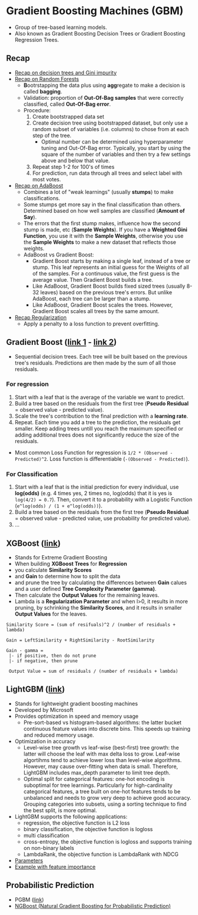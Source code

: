 # Gradient Boosting Machines (GBM)
- Group of tree-based learning models.
- Also known as Gradient Boosting Decision Trees or Gradient Boosting Regression Trees.

## Recap
- [Recap on decision trees and Gini impurity](https://www.youtube.com/watch?v=7VeUPuFGJHk&ab_channel=StatQuestwithJoshStarmer)
- [Recap on Random Forests](https://www.youtube.com/watch?v=J4Wdy0Wc_xQ&ab_channel=StatQuestwithJoshStarmer)
    - <b>B</b>ootrstapping the data plus using <b>agg</b>regate to make a decision is called __bagging__.
    - Validation: proportion of __Out-Of-Bag samples__ that were correctly classified, called __Out-Of-Bag error__.
    - Procedure:
        1. Create bootstrapped data set
        2. Create decision tree using bootstrapped dataset, but only use a random subset of variables (i.e. columns) to chose from at each step of the tree.
            - Optimal number can be determined using hyperparameter tuning and Out-Of-Bag error. Typically, you start by using the square of the number of variables and then try a few settings above and below that value.
        3. Repeat step 1-2 for 100's of times
        4. For prediction, run data through all trees and select label with most votes.
- [Recap on AdaBoost](https://www.youtube.com/watch?v=LsK-xG1cLYA&ab_channel=StatQuestwithJoshStarmer)
    - Combines a lot of "weak learnings" (usually __stumps__) to make classifications. 
    - Some stumps get more say in the final classification than others. Determined based on how well samples are classified (__Amount of Say__).
    - The errors that the first stump makes, influence how the second stump is made, etc (__Sample Weights__). If you have a __Weighted Gini Function__, you use it with the __Sample Weights__, otherwise you use the __Sample Weights__ to make a new dataset that reflects those weights.
    - AdaBoost vs Gradient Boost:
        - Gradient Boost starts by making a single leaf, instead of a tree or stump. This leaf represents an initial guess for the Weights of all of the samples. For a continuous value, the first guess is the average value. Then Gradient Boost builds a tree. 
        - Like AdaBoost, Gradient Boost builds fixed sized trees (usually 8-32 leaves) based on the previous tree's errors. But unlike AdaBoost, each tree can be larger than a stump.
        - Like AdaBoost, Gradient Boost scales the trees. However, Gradient Boost scales all trees by the same amount. 
- [Recap Regularization](https://www.youtube.com/watch?v=Q81RR3yKn30&ab_channel=StatQuestwithJoshStarmer)
    - Apply a penalty to a loss function to prevent overfitting.

## Gradient Boost ([link 1](https://www.youtube.com/watch?v=3CC4N4z3GJc&ab_channel=StatQuestwithJoshStarmer) - [link 2](https://www.youtube.com/watch?v=jxuNLH5dXCs&ab_channel=StatQuestwithJoshStarmer))
- Sequential decision trees. Each tree will be built based on the previous tree's residuals. Predictions are then made by the sum of all those residuals. 

### For regression 
1. Start with a leaf that is the average of the variable we want to predict.
2. Build a tree based on the residuals from the first tree (__Pseudo Residual__ = observed value - predicted value).
3. Scale the tree's contribution to the final prediction with a __learning rate__.
4. Repeat. Each time you add a tree to the prediction, the residuals get smaller. Keep adding trees untill you reach the maximum specified or adding additional trees does not significantly reduce the size of the residuals. 

- Most common Loss Function for regression is `1/2 * (Observed - Predicted)^2`. Loss function is differentiable (`-(Observed - Predicted)`).

### For Classification

1. Start with a leaf that is the initial prediction for every individual, use __log(odds)__ (e.g. 4 times yes, 2 times no, log(odds) that it is yes is `log(4/2) = 0.7`). Then, convert it to a probability with a Logistic Function (`e^log(odds) / (1 + e^log(odds))`). 
2. Build a tree based on the residuals from the first tree (__Pseudo Residual__ = observed value - predicted value, use probability for predicted value).
3. ...

## XGBoost ([link](https://www.youtube.com/watch?v=OtD8wVaFm6E&ab_channel=StatQuestwithJoshStarmer))
- Stands for Extreme Gradient Boosting
- When building __XGBoost Trees__ for __Regression__
- you calculate __Similarity Scores__ 
- and __Gain__ to determine how to split the data
- and prune the tree by calculating the differences between __Gain__ calues and a user defined __Tree Complexity Parameter (gamma)__.
- Then calculate the __Output Values__ for the remaining leaves.
- Lambda is a __Regularization Parameter__ and when l>0, it results in more pruning, by schrinking the __Similarity Scores__, and it results in smaller __Output Values__ for the leaves.

```
Similarity Score = (sum of resifuals)^2 / (number of residuals + lambda)

Gain = LeftSimilarity + RightSimilarity - RootSimilarity

Gain - gamma =
 |- if positive, then do not prune
 |- if negative, then prune

 Output Value = sum of residuals / (number of residuals + lambda)
```

## LightGBM ([link](https://lightgbm.readthedocs.io/en/latest/Features.html))
- Stands for lightweight gradient boosting machines
- Developed by Microsoft
- Provides optimization in speed and memory usage
    - Pre-sort-based vs histogram-based algorithms: the latter bucket continuous feature values into discrete bins. This speeds up training and reduced memory usage. 
- Optimization in accuracy
    - Level-wise tree growth vs leaf-wise (best-first) tree growth: the latter will choose the leaf with max delta loss to grow. Leaf-wise algortihms tend to achieve lower loss than level-wise algorithms. However, may cause over-fitting when data is small. Therefore, LightGBM includes max_depth parameter to limit tree depth. 
    - Optimal split for categorical features: one-hot encoding is suboptimal for tree learnings. Particularly for high-cardinality categorical features, a tree built on one-hot features tends to be unbalanced and needs to grow very deep to achieve good accuracy. Grouping categories into subsets, using a sorting technique to find the best split, is more optimal.
- LightGBM supports the following applications:
    - regression, the objective function is L2 loss
    - binary classification, the objective function is logloss
    - multi classification
    - cross-entropy, the objective function is logloss and supports training on non-binary labels
    - LambdaRank, the objective function is LambdaRank with NDCG
- [Parameters](https://medium.com/@pushkarmandot/https-medium-com-pushkarmandot-what-is-lightgbm-how-to-implement-it-how-to-fine-tune-the-parameters-60347819b7fc)
- [Example with feature importance](https://sefiks.com/2018/10/13/a-gentle-introduction-to-lightgbm-for-applied-machine-learning/)

## Probabilistic Prediction
- PGBM ([link](https://github.com/elephaint/pgbm))
- [NGBoost (Natural Gradient Boosting for Probabilistic Prediction)](https://stanfordmlgroup.github.io/projects/ngboost/)